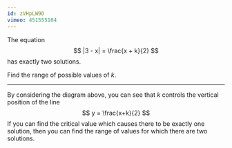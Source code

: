 ```yaml
---
id: zVHpLW9D
vimeo: 451555104
---
```


The equation
$$
|3 - x| = \frac{x + k}{2}
$$
has exactly two solutions.

Find the range of possible values of $k.$

---

<geogebra id="k4mufjhn"></geogebra>

By considering the diagram above, you can see that $k$ controls the vertical position of the line
$$
y = \frac{x+k}{2}
$$
If you can find the critical value which causes there to be exactly one solution, then you can find the range of values for which there are two solutions.
